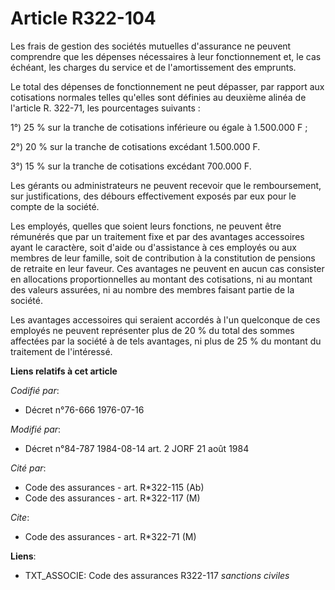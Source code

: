 # Article R322-104

Les frais de gestion des sociétés mutuelles d'assurance ne peuvent comprendre que les dépenses nécessaires à leur
fonctionnement et, le cas échéant, les charges du service et de l'amortissement des emprunts.

Le total des dépenses de fonctionnement ne peut dépasser, par rapport aux cotisations normales telles qu'elles sont définies
au deuxième alinéa de l'article R. 322-71, les pourcentages suivants :

1°) 25 % sur la tranche de cotisations inférieure ou égale à 1.500.000 F ;

2°) 20 % sur la tranche de cotisations excédant 1.500.000 F.

3°) 15 % sur la tranche de cotisations excédant 700.000 F.

Les gérants ou administrateurs ne peuvent recevoir que le remboursement, sur justifications, des débours effectivement
exposés par eux pour le compte de la société.

Les employés, quelles que soient leurs fonctions, ne peuvent être rémunérés que par un traitement fixe et par des avantages
accessoires ayant le caractère, soit d'aide ou d'assistance à ces employés ou aux membres de leur famille, soit de
contribution à la constitution de pensions de retraite en leur faveur. Ces avantages ne peuvent en aucun cas consister en
allocations proportionnelles au montant des cotisations, ni au montant des valeurs assurées, ni au nombre des membres faisant
partie de la société.

Les avantages accessoires qui seraient accordés à l'un quelconque de ces employés ne peuvent représenter plus de 20 % du
total des sommes affectées par la société à de tels avantages, ni plus de 25 % du montant du traitement de l'intéressé.

**Liens relatifs à cet article**

_Codifié par_:

  - Décret n°76-666 1976-07-16

_Modifié par_:

  - Décret n°84-787 1984-08-14 art. 2 JORF 21 août 1984

_Cité par_:

  - Code des assurances - art. R*322-115 (Ab)
  - Code des assurances - art. R*322-117 (M)

_Cite_:

  - Code des assurances - art. R*322-71 (M)

**Liens**:

  - TXT_ASSOCIE: Code des assurances R322-117 *sanctions civiles*
